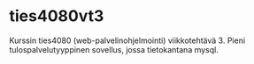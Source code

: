 # ties4080vt3
Kurssin ties4080 (web-palvelinohjelmointi) viikkotehtävä 3. Pieni tulospalvelutyyppinen sovellus, jossa tietokantana mysql.
